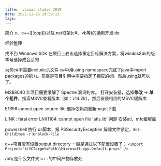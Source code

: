 ```yaml
---
title:  visual studio 2019
date: 2021-11-26 19:59:13
tags:
---
```

简介
c、c++([[cpp]])以及.net框架(c#、vb等)的通用开发ide

经验整理

找不到 Windows SDK 
在项目上右击选择重定目标解决方案，将windosSdk的版本号选择成合适的

为何c#不需要include头文件
c#中用using namespace完成了java中import packages的能力。前提是项目引用中需要指定了相应的dll，然后using就可以了。

MSB8040	此项目需要缓解了 Spectre 漏洞的库。
打开安装器，选择**修改** ->  **单个组件**，搜索MSVC查看版本（如：v14.28），然后安装相应的MSVC缓解库

E1696	cannot open source file
删掉依赖包重新nuget下载

LINK : fatal error LNK1104: cannot open file 'atls.lib' 问题
安装atl、mfc缓解库

powershell 执行 ps脚本，报 PSSecurityException
解除文件锁定，``Get-ChildItem -r|Unblock-File``

c++项目没有设置output directory
一般是通过以下配置设置了：
``<Import Project="$(VCTargetsPath)\Microsoft.cpp.Default.props" />``

/obj 是什么文件夹
c++的中间产物存放处


